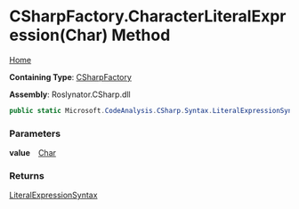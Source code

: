 # CSharpFactory\.CharacterLiteralExpression\(Char\) Method

[Home](../../../../README.md)

**Containing Type**: [CSharpFactory](../README.md)

**Assembly**: Roslynator\.CSharp\.dll

```csharp
public static Microsoft.CodeAnalysis.CSharp.Syntax.LiteralExpressionSyntax CharacterLiteralExpression(char value)
```

### Parameters

**value** &ensp; [Char](https://docs.microsoft.com/en-us/dotnet/api/system.char)

### Returns

[LiteralExpressionSyntax](https://docs.microsoft.com/en-us/dotnet/api/microsoft.codeanalysis.csharp.syntax.literalexpressionsyntax)

